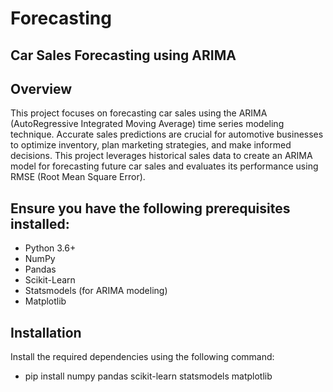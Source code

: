 # Forecasting
## Car Sales Forecasting using ARIMA
## Overview
This project focuses on forecasting car sales using the ARIMA (AutoRegressive Integrated Moving Average) time series modeling technique. Accurate sales predictions are crucial for automotive businesses to optimize inventory, plan marketing strategies, and make informed decisions. This project leverages historical sales data to create an ARIMA model for forecasting future car sales and evaluates its performance using RMSE (Root Mean Square Error).

## Ensure you have the following prerequisites installed:
- Python 3.6+
- NumPy
- Pandas
- Scikit-Learn
- Statsmodels (for ARIMA modeling)
- Matplotlib

## Installation
Install the required dependencies using the following command:
- pip install numpy pandas scikit-learn statsmodels matplotlib
